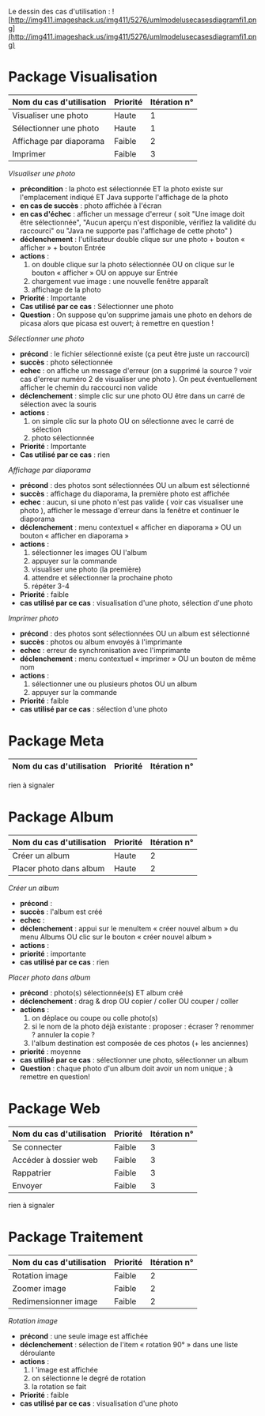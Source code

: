 Le dessin des cas d'utilisation :
![http://img411.imageshack.us/img411/5276/umlmodelusecasesdiagramfi1.png](http://img411.imageshack.us/img411/5276/umlmodelusecasesdiagramfi1.png)

# Package Visualisation #

| **Nom du cas d'utilisation** | **Priorité** | **Itération n°** |
|:-----------------------------|:--------------|:-------------------|
| Visualiser une photo | Haute | 1 |
| Sélectionner une photo | Haute | 1 |
| Affichage par diaporama | Faible | 2 |
| Imprimer | Faible | 3 |

_Visualiser une photo_
  * **précondition** : la photo est sélectionnée ET la photo existe sur l'emplacement indiqué ET Java supporte l'affichage de la photo
  * **en cas de succès** : photo affichée à l'écran
  * **en cas d'échec** : afficher un message d'erreur ( soit "Une image doit être sélectionnée", "Aucun aperçu n'est disponible, vérifiez la validité du raccourci" ou "Java ne supporte pas l'affichage de cette photo" )
  * **déclenchement** : l'utilisateur double clique sur une photo + bouton « afficher » + bouton Entrée
  * **actions** :
    1. on double clique sur la photo sélectionnée OU on clique sur le bouton « afficher » OU on appuye sur Entrée
    1. chargement vue image : une nouvelle fenêtre apparaît
    1. affichage de la photo
  * **Priorité** : Importante
  * **Cas utilisé par ce cas** : Sélectionner une photo
  * **Question** : On suppose qu'on supprime jamais une photo en dehors de picasa alors que picasa est ouvert; à remettre en question !


_Sélectionner une photo_
  * **précond** : le fichier sélectionné existe (ça peut être juste un raccourci)
  * **succès** : photo sélectionnée
  * **echec** : on affiche un message d'erreur (on a supprimé la source ? voir cas d'erreur numéro 2 de visualiser une photo ). On peut éventuellement afficher le chemin du raccourci non valide
  * **déclenchement** : simple clic sur une photo OU être dans un carré de sélection avec la souris
  * **actions** :
    1. on simple clic sur la photo OU on sélectionne avec le carré de sélection
    1. photo sélectionnée
  * **Priorité** : Importante
  * **Cas utilisé par ce cas** : rien


_Affichage par diaporama_
  * **précond** : des photos sont sélectionnées OU un album est sélectionné
  * **succès** : affichage du diaporama, la première photo est affichée
  * **echec** : aucun, si une photo n'est pas valide ( voir cas visualiser une photo ), afficher le message d'erreur dans la fenêtre et continuer le diaporama
  * **déclenchement** : menu contextuel « afficher en diaporama » OU un bouton « afficher en diaporama »
  * **actions** :
    1. sélectionner les images OU l'album
    1. appuyer sur la commande
    1. visualiser une photo (la première)
    1. attendre et sélectionner la prochaine photo
    1. répéter 3-4
  * **Priorité** : faible
  * **cas utilisé par ce cas** : visualisation d'une photo, sélection d'une photo

_Imprimer photo_
  * **précond** : des photos sont sélectionnées OU un album est sélectionné
  * **succès** : photos ou album envoyés à l'imprimante
  * **echec** : erreur de synchronisation avec l'imprimante
  * **déclenchement** : menu contextuel « imprimer » OU un bouton de même nom
  * **actions** :
    1. sélectionner une ou plusieurs photos OU un album
    1. appuyer sur la commande
  * **Priorité** : faible
  * **cas utilisé par ce cas** : sélection d'une photo


# Package Meta #

| **Nom du cas d'utilisation** | **Priorité** | **Itération n°** |
|:-----------------------------|:--------------|:-------------------|


rien à signaler

# Package Album #

| **Nom du cas d'utilisation** | **Priorité** | **Itération n°** |
|:-----------------------------|:--------------|:-------------------|
| Créer un album | Haute | 2 |
| Placer photo dans album | Haute | 2 |

_Créer un album_
  * **précond** :
  * **succès** : l'album est créé
  * **echec** :
  * **déclenchement** : appui sur le menuItem « créer nouvel album » du menu Albums OU clic sur le bouton « créer nouvel album »
  * **actions** :
  * **priorité** : importante
  * **cas utilisé par ce cas** : rien


_Placer photo dans album_
  * **précond** : photo(s) sélectionnée(s) ET album créé
  * **déclenchement** : drag & drop OU copier / coller OU couper / coller
  * **actions** :
    1. on déplace ou coupe ou colle photo(s)
    1. si le nom de la photo déjà existante : proposer : écraser ? renommer ? annuler la copie ?
    1. l'album destination est composée de ces photos (+ les anciennes)
  * **priorité** : moyenne
  * **cas utilisé par ce cas** : sélectionner une photo, sélectionner un album
  * **Question** : chaque photo d'un album doit avoir un nom unique ; à remettre en question!

# Package Web #

| **Nom du cas d'utilisation** | **Priorité** | **Itération n°** |
|:-----------------------------|:--------------|:-------------------|
| Se connecter | Faible | 3 |
| Accéder à dossier web | Faible | 3 |
| Rappatrier | Faible | 3 |
| Envoyer | Faible | 3 |


rien à signaler


# Package Traitement #

| **Nom du cas d'utilisation** | **Priorité** | **Itération n°** |
|:-----------------------------|:--------------|:-------------------|
| Rotation image | Faible | 2 |
| Zoomer image | Faible | 2 |
| Redimensionner image | Faible | 2 |


_Rotation image_
  * **précond** : une seule image est affichée
  * **déclenchement** : sélection de l'item « rotation 90° » dans une liste déroulante
  * **actions** :
    1. l 'image est affichée
    1. on sélectionne le degré de rotation
    1. la rotation se fait
  * **Priorité** : faible
  * **cas utilisé par ce cas** : visualisation d'une photo